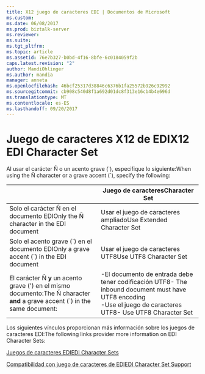 ```yaml
---
title: X12 juego de caracteres EDI | Documentos de Microsoft
ms.custom: 
ms.date: 06/08/2017
ms.prod: biztalk-server
ms.reviewer: 
ms.suite: 
ms.tgt_pltfrm: 
ms.topic: article
ms.assetid: 76e7b327-b0bd-4f16-8bfe-6c0184059f2b
caps.latest.revision: "2"
author: MandiOhlinger
ms.author: mandia
manager: anneta
ms.openlocfilehash: 46bcf25317d38846c6376b1fa25572b926c92992
ms.sourcegitcommit: cb908c540d8f1a692d01dc8f313e16cb4b4e696d
ms.translationtype: MT
ms.contentlocale: es-ES
ms.lasthandoff: 09/20/2017
---
```

# <a name="x12-edi-character-set"></a><span data-ttu-id="82598-102">Juego de caracteres X12 de EDI</span><span class="sxs-lookup"><span data-stu-id="82598-102">X12 EDI Character Set</span></span>
<span data-ttu-id="82598-103">Al usar el carácter Ñ o un acento grave (\`), especifique lo siguiente:</span><span class="sxs-lookup"><span data-stu-id="82598-103">When using the Ñ character or a grave accent (\`), specify the following:</span></span>  
  
||<span data-ttu-id="82598-104">Juego de caracteres</span><span class="sxs-lookup"><span data-stu-id="82598-104">Character Set</span></span>|  
|-|-------------------|  
|<span data-ttu-id="82598-105">Solo el carácter Ñ en el documento EDI</span><span class="sxs-lookup"><span data-stu-id="82598-105">Only the Ñ character in the EDI document</span></span>|<span data-ttu-id="82598-106">Usar el juego de caracteres ampliado</span><span class="sxs-lookup"><span data-stu-id="82598-106">Use Extended Character Set</span></span>|  
|<span data-ttu-id="82598-107">Solo el acento grave (\`) en el documento EDI</span><span class="sxs-lookup"><span data-stu-id="82598-107">Only a grave accent (\`) in the EDI document</span></span>|<span data-ttu-id="82598-108">Usar el juego de caracteres UTF8</span><span class="sxs-lookup"><span data-stu-id="82598-108">Use UTF8 Character Set</span></span>|  
|<span data-ttu-id="82598-109">El carácter Ñ **y** un acento grave (') en el mismo documento:</span><span class="sxs-lookup"><span data-stu-id="82598-109">The Ñ character **and** a grave accent (\`) in the same document:</span></span>|<span data-ttu-id="82598-110">-El documento de entrada debe tener codificación UTF8</span><span class="sxs-lookup"><span data-stu-id="82598-110">-   The inbound document must have UTF8 encoding</span></span><br /><span data-ttu-id="82598-111">-Use el juego de caracteres UTF8</span><span class="sxs-lookup"><span data-stu-id="82598-111">-   Use UTF8 Character Set</span></span>|  
  
 <span data-ttu-id="82598-112">Los siguientes vínculos proporcionan más información sobre los juegos de caracteres EDI:</span><span class="sxs-lookup"><span data-stu-id="82598-112">The following links provider more information on EDI Character Sets:</span></span>  
  
 [<span data-ttu-id="82598-113">Juegos de caracteres EDI</span><span class="sxs-lookup"><span data-stu-id="82598-113">EDI Character Sets</span></span>](http://go.microsoft.com/fwlink/p/?LinkId=271249)  
  
 [<span data-ttu-id="82598-114">Compatibilidad con juego de caracteres de EDI</span><span class="sxs-lookup"><span data-stu-id="82598-114">EDI Character Set Support</span></span>](http://go.microsoft.com/fwlink/p/?LinkId=271250)